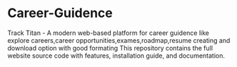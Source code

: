 # Career-Guidence
Track Titan - A modern web-based platform for career guidence like explore careers,career opportunities,exames,roadmap,resume creating and download option with good formating
This repository contains the full website source code with features, installation guide, and documentation.

